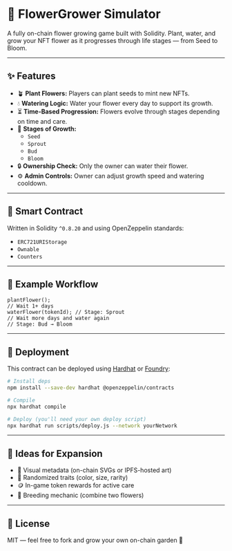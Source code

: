 # 🌸 FlowerGrower Simulator            
            
A fully on-chain flower growing game built with Solidity. Plant, water, and grow your NFT flower as it progresses through life stages — from Seed to Bloom.     
          
---       
         
## ✨ Features    
        
- 🪴 **Plant Flowers:** Players can plant seeds to mint new NFTs.     
- 💧 **Watering Logic:** Water your flower every day to support its growth.      
- ⏳ **Time-Based Progression:** Flowers evolve through stages depending on time and care.   
- 🌼 **Stages of Growth:** 
  - `Seed`    
  - `Sprout`   
  - `Bud`  
  - `Bloom`   
- 🔒 **Ownership Check:** Only the owner can water their flower.    
- ⚙️ **Admin Controls:** Owner can adjust growth speed and watering cooldown.   
     
---     
   
## 🧱 Smart Contract  
Written in Solidity `^0.8.20` and using OpenZeppelin standards:  
- `ERC721URIStorage`
- `Ownable`  
- `Counters`

---

## 🧪 Example Workflow
```solidity
plantFlower();
// Wait 1+ days
waterFlower(tokenId); // Stage: Sprout
// Wait more days and water again
// Stage: Bud → Bloom
```

---

## 🔧 Deployment
This contract can be deployed using [Hardhat](https://hardhat.org) or [Foundry](https://book.getfoundry.sh/):

```bash
# Install deps
npm install --save-dev hardhat @openzeppelin/contracts

# Compile
npx hardhat compile

# Deploy (you'll need your own deploy script)
npx hardhat run scripts/deploy.js --network yourNetwork
```

---

## 🧠 Ideas for Expansion
- 🌿 Visual metadata (on-chain SVGs or IPFS-hosted art)
- 🌈 Randomized traits (color, size, rarity)
- 🪙 In-game token rewards for active care
- 🧬 Breeding mechanic (combine two flowers)

---

## 📜 License
MIT — feel free to fork and grow your own on-chain garden 🌸
